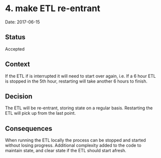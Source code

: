 # 4. make ETL re-entrant

Date: 2017-06-15

## Status

Accepted

## Context

If the ETL if is interrupted it will need to start over again, i.e.
If a 6 hour ETL is stopped in the 5th hour, restarting will take another 6 hours to finish.

## Decision

The ETL will be re-entrant, storing state on a regular basis.
Restarting the ETL will pick up from the last point.

## Consequences

When running the ETL locally the process can be stopped and started without losing progress.
Additional complexity added to the code to maintain state, and clear state if the ETL should start afresh.
